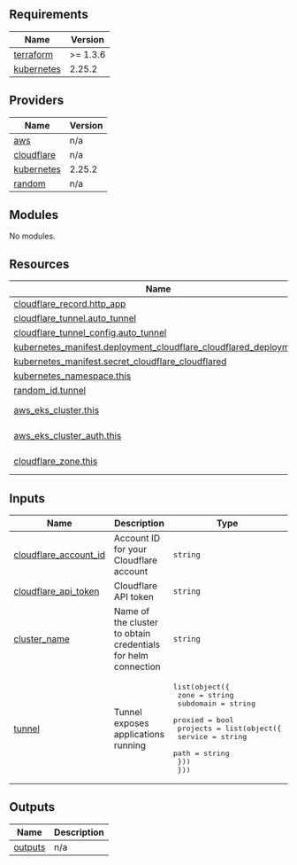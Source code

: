 ## Requirements

| Name | Version |
|------|---------|
| <a name="requirement_terraform"></a> [terraform](#requirement\_terraform) | >= 1.3.6 |
| <a name="requirement_kubernetes"></a> [kubernetes](#requirement\_kubernetes) | 2.25.2 |

## Providers

| Name | Version |
|------|---------|
| <a name="provider_aws"></a> [aws](#provider\_aws) | n/a |
| <a name="provider_cloudflare"></a> [cloudflare](#provider\_cloudflare) | n/a |
| <a name="provider_kubernetes"></a> [kubernetes](#provider\_kubernetes) | 2.25.2 |
| <a name="provider_random"></a> [random](#provider\_random) | n/a |

## Modules

No modules.

## Resources

| Name | Type |
|------|------|
| [cloudflare_record.http_app](https://registry.terraform.io/providers/cloudflare/cloudflare/latest/docs/resources/record) | resource |
| [cloudflare_tunnel.auto_tunnel](https://registry.terraform.io/providers/cloudflare/cloudflare/latest/docs/resources/tunnel) | resource |
| [cloudflare_tunnel_config.auto_tunnel](https://registry.terraform.io/providers/cloudflare/cloudflare/latest/docs/resources/tunnel_config) | resource |
| [kubernetes_manifest.deployment_cloudflare_cloudflared_deployment](https://registry.terraform.io/providers/hashicorp/kubernetes/2.25.2/docs/resources/manifest) | resource |
| [kubernetes_manifest.secret_cloudflare_cloudflared](https://registry.terraform.io/providers/hashicorp/kubernetes/2.25.2/docs/resources/manifest) | resource |
| [kubernetes_namespace.this](https://registry.terraform.io/providers/hashicorp/kubernetes/2.25.2/docs/resources/namespace) | resource |
| [random_id.tunnel](https://registry.terraform.io/providers/hashicorp/random/latest/docs/resources/id) | resource |
| [aws_eks_cluster.this](https://registry.terraform.io/providers/hashicorp/aws/latest/docs/data-sources/eks_cluster) | data source |
| [aws_eks_cluster_auth.this](https://registry.terraform.io/providers/hashicorp/aws/latest/docs/data-sources/eks_cluster_auth) | data source |
| [cloudflare_zone.this](https://registry.terraform.io/providers/cloudflare/cloudflare/latest/docs/data-sources/zone) | data source |

## Inputs

| Name | Description | Type | Default | Required |
|------|-------------|------|---------|:--------:|
| <a name="input_cloudflare_account_id"></a> [cloudflare\_account\_id](#input\_cloudflare\_account\_id) | Account ID for your Cloudflare account | `string` | n/a | yes |
| <a name="input_cloudflare_api_token"></a> [cloudflare\_api\_token](#input\_cloudflare\_api\_token) | Cloudflare API token | `string` | n/a | yes |
| <a name="input_cluster_name"></a> [cluster\_name](#input\_cluster\_name) | Name of the cluster to obtain credentials for helm connection | `string` | n/a | yes |
| <a name="input_tunnel"></a> [tunnel](#input\_tunnel) | Tunnel exposes applications running | <pre>list(object({<br>    zone = string<br>    subdomain  = string<br>    proxied = bool<br>    projects = list(object({<br>      service  = string<br>      path     = string<br>    }))<br>  }))</pre> | n/a | yes |

## Outputs

| Name | Description |
|------|-------------|
| <a name="output_outputs"></a> [outputs](#output\_outputs) | n/a |
